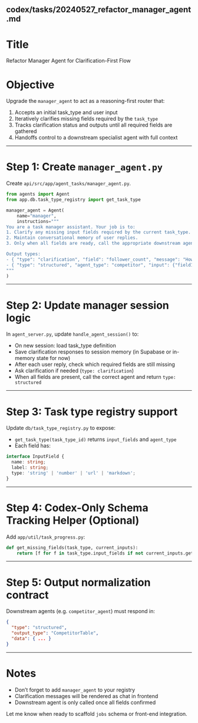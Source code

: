 ## codex/tasks/20240527_refactor_manager_agent.md

# Title
Refactor Manager Agent for Clarification-First Flow

# Objective
Upgrade the `manager_agent` to act as a reasoning-first router that:
1. Accepts an initial task_type and user input
2. Iteratively clarifies missing fields required by the `task_type`
3. Tracks clarification status and outputs until all required fields are gathered
4. Handoffs control to a downstream specialist agent with full context

---

# Step 1: Create `manager_agent.py`
Create `api/src/app/agent_tasks/manager_agent.py`.

```python
from agents import Agent
from app.db.task_type_registry import get_task_type

manager_agent = Agent(
    name="manager",
    instructions="""
You are a task manager assistant. Your job is to:
1. Clarify any missing input fields required by the current task_type.
2. Maintain conversational memory of user replies.
3. Only when all fields are ready, call the appropriate downstream agent.

Output types:
- { "type": "clarification", "field": "follower_count", "message": "How many followers do you have?" }
- { "type": "structured", "agent_type": "competitor", "input": {"field1": "...", ...} }
"""
)
```

---

# Step 2: Update manager session logic
In `agent_server.py`, update `handle_agent_session()` to:
- On new session: load task_type definition
- Save clarification responses to session memory (in Supabase or in-memory state for now)
- After each user reply, check which required fields are still missing
- Ask clarification if needed (`type: clarification`)
- When all fields are present, call the correct agent and return `type: structured`

---

# Step 3: Task type registry support
Update `db/task_type_registry.py` to expose:
- `get_task_type(task_type_id)` returns `input_fields` and `agent_type`
- Each field has:
```ts
interface InputField {
  name: string;
  label: string;
  type: 'string' | 'number' | 'url' | 'markdown';
}
```

---

# Step 4: Codex-Only Schema Tracking Helper (Optional)
Add `app/util/task_progress.py`:
```python
def get_missing_fields(task_type, current_inputs):
    return [f for f in task_type.input_fields if not current_inputs.get(f.name)]
```

---

# Step 5: Output normalization contract
Downstream agents (e.g. `competitor_agent`) must respond in:
```json
{
  "type": "structured",
  "output_type": "CompetitorTable",
  "data": { ... }
}
```

---

# Notes
- Don’t forget to add `manager_agent` to your registry
- Clarification messages will be rendered as chat in frontend
- Downstream agent is only called once all fields confirmed

Let me know when ready to scaffold `jobs` schema or front-end integration.
